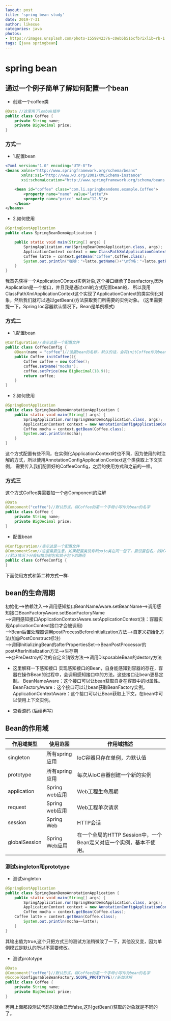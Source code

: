 ```yaml
---
layout: post
title: 'spring bean study'
date: 2019-7-31
author: likexue
categories: java
photos:
- https://images.unsplash.com/photo-1559842376-c0eb5b516cfb?ixlib=rb-1.2.1&ixid=eyJhcHBfaWQiOjEyMDd9&auto=format&fit=crop&w=330&q=80
tags: [java springbean]
---
```


# spring bean

## 通过一个例子简单了解如何配置一个bean

+ 创建一个coffee类

```java
@Data //这里用了lombok插件
public class Coffee {
    private String name;
    private BigDecimal price;
}
```

### 方式一

+ 1.配置bean

```xml
<?xml version="1.0" encoding="UTF-8"?>
<beans xmlns="http://www.springframework.org/schema/beans"
       xmlns:xsi="http://www.w3.org/2001/XMLSchema-instance"
       xsi:schemaLocation="http://www.springframework.org/schema/beans http://www.springframework.org/schema/beans/spring-beans.xsd">

    <bean id="coffee" class="com.li.springbeandemo.example.Coffee">
        <property name="name" value="latte"/>
        <property name="price" value="12.5"/>
    </bean>
</beans>
```

+ 2.如何使用

```java
@SpringBootApplication
public class SpringBeanDemoApplication {

	public static void main(String[] args) {
		SpringApplication.run(SpringBeanDemoApplication.class, args);
		ApplicationContext context = new ClassPathXmlApplicationContext("bean.xml");
		Coffee latte = context.getBean("coffee",Coffee.class);
		System.out.println("咖啡："+latte.getName()+"\n价格："+latte.getPrice());
	}
}
```

我首先获得一个ApplicationCOntext实例对象,这个接口继承了Beanfactory,因为Application是一个接口，并且我是通过xml的方式配置bean的，
所以我用ClassPathXmlApplicationContext这个实现了ApplicationContext的类实例化对象，然后我们就可以通过getBean()方法获取我们所需要的实例对象。
(这里需要提一下，Spring Ioc容器默认情况下，Bean是单例模式)

### 方式二

+ 1.配置bean

```java
@Configuration//表示这是一个配置文件
public class CoffeeConfig {
    @Bean(name = "coffee")//设置bean的名称，默认的话，会将initCoffee作为bean的名字保存到Spring Ioc容器中.
    public Coffee initCoffee(){
        Coffee coffee = new Coffee();
        coffee.setName("mocha");
        coffee.setPrice(new BigDecimal(18.9));
        return coffee;
    }
}
```

+ 2.如何使用

```java
@SpringBootApplication
public class SpringBeanDemoAnnotationApplication {
    public static void main(String[] args) {
        SpringApplication.run(SpringBeanDemoApplication.class, args);
        ApplicationContext context = new AnnotationConfigApplicationContext(CoffeeConfig.class);
        Coffee mocha = context.getBean(Coffee.class);
        System.out.println(mocha);
    }
}
```

这个方式配置有些不同，在实例化ApplicationContext时也不同，因为使用的时注解的方式，所以使用AnnotationConfigApplicationContext这个类获取上下文实例，
需要传入我们配置好的CoffeeConfig，之后的使用方式和之前的一样。

### 方式三

这个方式Coffee类需要加一个@Component的注解

```java
@Data 
@Component("coffee")//默认形式，将Coffee的第一个字母小写作为bean的名字
public class Coffee {
    private String name;
    private BigDecimal price;
}
```

+ 配置bean

```java
@Configuration//表示这是一个配置文件
@ComponentScan//这里需要注意，如果配置类没有和pojo类在同一包下，要设置包名，如@ComponentScan(basePackages ="com.li.example")，  
//默认情况下只会扫描当前包和其子包下的路径
public class CoffeeConfig {
}
```

下面使用方式和第二种方式一样.

## bean的生命周期

初始化-->依赖注入-->调用感知接口BeanNameAware.setBeanName-->调用感知接口BeanFactoryAware.setBeanFactoryName  
-->调用感知接口ApplicationContextAware.setApplicationContext(注：容器实现ApplicationContext接口才会被调用)  
-->Bean后置处理器调用postProcessBeforeInitialization方法-->自定义初始化方法(加@PostConstruct标注)  
-->调用InitializingBean的afterPropertiesSet-->BeanPostProcessor的postAfterInitialization方法-->生存期  
-->@PreDestroy标注的自定义销毁方法-->调用DisposableBean的destory方法

+ 这里解释一下感知接口
实现感知接口的Bean，自身能感知到容器的存在，容器在操作Bean的过程中，会调用感知接口中的方法。这些接口让bean更易定制。
BeanNameAware：这个接口可以让bean获取自身在容器中的id属性。
BeanFactoryAware：这个接口可以让bean获取BeanFactory实例。
ApplicationContextAware：这个接口可以让Bean获取上下文，在bean中可以使用上下文实例。

+ 查看源码
(后续再写)


## Bean的作用域

作用域类型|使用范围|作用域描述
--|--|--
singleton|所有spring应用|IoC容器只存在单例，为默认值
prototype|所有spring应用|每次从IoC容器创建一个新的实例
application|Spring web应用|Web工程生命周期
request|Spring web应用|Web工程单次请求
session|Spring Web|HTTP会话
globalSession|Spring Web应用|在一个全局的HTTP Session中，一个Bean定义对应一个实例，基本不使用。

### 测试singleton和prototype

+ 测试singleton

```java
@SpringBootApplication
public class SpringBeanDemoAnnotationApplication {
    public static void main(String[] args) {
        SpringApplication.run(SpringBeanDemoApplication.class, args);
        ApplicationContext context = new AnnotationConfigApplicationContext(CoffeeConfig.class);
        Coffee mocha = context.getBean(Coffee.class);
	Coffee latte = context.getBean(Coffee.class);
        System.out.println(mocha==latte);
    }
}
```

其输出值为true,这个只把方式三的测试方法稍微改了一下，其他没又变，因为单例模式是默认的所以不需要修改。

+ 测试prototype

```java
@Data 
@Component("coffee")//默认形式，将Coffee的第一个字母小写作为bean的名字
@Scope(ConfigurableBeanFactory.SCOPE_PROTOTYPE)//新加注解
public class Coffee {
    private String name;
    private BigDecimal price;
}
```

再用上面那段测试代码时就会显示false,这时getBean()获取的对象就是不同的了。
